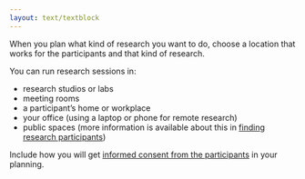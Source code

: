 ```yaml
---
layout: text/textblock
---
```


When you plan what kind of research you want to do, choose a location that works for the participants and that kind of research.

You can run research sessions in:

- research studios or labs
- meeting rooms
- a participant’s home or workplace
- your office (using a laptop or phone for remote research)
- public spaces (more information is available about this in [finding research participants](/user-research/find-user-research-participants/#finding-participants))

Include how you will get [informed consent from the participants](/user-research/consent-forms/) in your planning.
